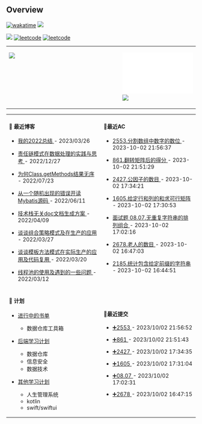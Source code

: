 
## Overview

[![wakatime](https://wakatime.com/badge/user/78591c59-95d5-4479-b2fc-988c35f31d59.svg)](https://wakatime.com/@78591c59-95d5-4479-b2fc-988c35f31d59) ![](https://gpvc.arturio.dev/0xcaffebabe)

![](https://img.shields.io/static/v1?label=LeetCode%20CN&message=0xcaffebabe&color=success) [![leetcode](https://img.shields.io/static/v1?label=Solved&message=920%20/%203489&color=success)](https://leetcode.cn/u/0xcaffebabe/) [![leetcode](https://img.shields.io/static/v1?label=Accepted&message=84.32%&color=success)](https://leetcode.cn/u/0xcaffebabe/)

<table border="0">
  <tr border="0">

  <td valign="top" width="60%">

  ![](https://github-readme-stats.vercel.app/api/wakatime?username=0xcaffebabe&layout=compact&langs_count=12&theme=dark&range=all_time)

  </td>

  <td valign="top" width="40%">

  ![](https://raw.githubusercontent.com/0xcaffebabe/github-stats/master/generated/overview.svg)
  ![](https://github-profile-summary-cards.vercel.app/api/cards/productive-time?username=0xcaffebabe&theme=github_dark&utcOffset=8)

  </td>
  </tr>

</table>

<table>

<tr>
<td valign="top" width="50%">

#### 📖 最近博客


* <a href="https://0xcaffebabe.github.io/%E4%BA%BA%E7%94%9F/2023/03/26/%E6%88%91%E7%9A%842022%E6%80%BB%E7%BB%93.html" target="_blank"> 我的2022总结 </a> - 2023/03/26 

    
* <a href="https://0xcaffebabe.github.io/%E8%AE%BE%E8%AE%A1%E6%A8%A1%E5%BC%8F/2022/12/27/%E8%B4%A3%E4%BB%BB%E9%93%BE%E6%A8%A1%E5%BC%8F%E5%9C%A8%E6%95%B0%E6%8D%AE%E5%A4%84%E7%90%86%E7%9A%84%E5%AE%9E%E8%B7%B5%E4%B8%8E%E6%80%9D%E8%80%83.html" target="_blank"> 责任链模式在数据处理的实践与思考 </a> - 2022/12/27 

    
* <a href="https://0xcaffebabe.github.io/jvm/2022/07/23/%E4%B8%BA%E4%BD%95Class.getMethods%E7%BB%93%E6%9E%9C%E6%97%A0%E5%BA%8F.html" target="_blank"> 为何Class.getMethods结果无序 </a> - 2022/07/23 

    
* <a href="https://0xcaffebabe.github.io/java/2022/06/11/%E4%BB%8E%E4%B8%80%E4%B8%AA%E9%9A%8F%E6%9C%BA%E5%87%BA%E7%8E%B0%E7%9A%84%E9%94%99%E8%AF%AF%E5%BC%80%E8%AF%BBMybatis%E6%BA%90%E7%A0%81.html" target="_blank"> 从一个随机出现的错误开读Mybatis源码 </a> - 2022/06/11 

    
* <a href="https://0xcaffebabe.github.io/%E6%97%A5%E5%B8%B8/2022/04/09/%E6%8A%80%E6%9C%AF%E6%A0%88%E6%97%A0%E5%85%B3doc%E6%96%87%E6%A1%A3%E7%94%9F%E6%88%90%E6%96%B9%E6%A1%88.html" target="_blank"> 技术栈无关doc文档生成方案 </a> - 2022/04/09 

    
* <a href="https://0xcaffebabe.github.io/%E8%AE%BE%E8%AE%A1%E6%A8%A1%E5%BC%8F/2022/03/27/%E8%B0%88%E8%B0%88%E7%BB%84%E5%90%88%E7%AD%96%E7%95%A5%E6%A8%A1%E5%BC%8F%E5%8F%8A%E5%9C%A8%E7%94%9F%E4%BA%A7%E7%9A%84%E5%BA%94%E7%94%A8.html" target="_blank"> 谈谈组合策略模式及在生产的应用 </a> - 2022/03/27 

    
* <a href="https://0xcaffebabe.github.io/%E8%AE%BE%E8%AE%A1%E6%A8%A1%E5%BC%8F/2022/03/20/%E8%B0%88%E8%B0%88%E6%A8%A1%E6%9D%BF%E6%96%B9%E6%B3%95%E6%A8%A1%E5%BC%8F%E5%9C%A8%E5%AE%9E%E9%99%85%E7%94%9F%E4%BA%A7%E7%9A%84%E5%BA%94%E7%94%A8%E5%8F%8A%E4%BB%A3%E7%A0%81%E5%A4%8D%E7%94%A8.html" target="_blank"> 谈谈模板方法模式在实际生产的应用及代码复用 </a> - 2022/03/20 

    
* <a href="https://0xcaffebabe.github.io/java/2022/03/12/%E7%BA%BF%E7%A8%8B%E6%B1%A0%E7%9A%84%E4%BD%BF%E7%94%A8%E5%8F%8A%E9%81%87%E5%88%B0%E7%9A%84%E4%B8%80%E4%BA%9B%E9%97%AE%E9%A2%98.html" target="_blank"> 线程池的使用及遇到的一些问题 </a> - 2022/03/12 

        

</td>

<td valign="top" width="50%">

#### 🔋最近AC


  * <a href="https://leetcode.cn/submissions/detail/470996425" target="_blank"> 2553.分割数组中数字的数位 </a> - 2023-10-02 21:56:37 

    
  * <a href="https://leetcode.cn/submissions/detail/470994823" target="_blank"> 861.翻转矩阵后的得分 </a> - 2023-10-02 21:51:29 

    
  * <a href="https://leetcode.cn/submissions/detail/470951376" target="_blank"> 2427.公因子的数目 </a> - 2023-10-02 17:34:21 

    
  * <a href="https://leetcode.cn/submissions/detail/470950645" target="_blank"> 1605.给定行和列的和求可行矩阵 </a> - 2023-10-02 17:30:53 

    
  * <a href="https://leetcode.cn/submissions/detail/470944763" target="_blank"> 面试题 08.07.无重复字符串的排列组合 </a> - 2023-10-02 17:02:16 

    
  * <a href="https://leetcode.cn/submissions/detail/470941470" target="_blank"> 2678.老人的数目 </a> - 2023-10-02 16:47:03 

    
  * <a href="https://leetcode.cn/submissions/detail/470940970" target="_blank"> 2185.统计包含给定前缀的字符串 </a> - 2023-10-02 16:44:51 

    

</td>

</tr>

<tr>

<td valign="top" width="50%">

#### 📝 计划

- [进行中的书单](https://github.com/users/0xcaffebabe/projects/4)
  - 数据仓库工具箱


- [后端学习计划](https://github.com/users/0xcaffebabe/projects/1)
  - 数据仓库
  - 信息安全
  - 数据技术


- [其他学习计划](https://github.com/users/0xcaffebabe/projects/3)
  - 人生管理系统
  - kotlin
  - swift/swiftui


<td>

#### 🌴最近提交


  * <a href="https://github.com/0xcaffebabe/leetcode/commit/ecf4c361236f5c9264f7c7e58ccaed45d68f7145" target="_blank"> ➕2553 </a> - 2023/10/02 21:56:52 

    
  * <a href="https://github.com/0xcaffebabe/leetcode/commit/ffb60caab6d73c8a492a101c8f3ed5178e5941ae" target="_blank"> ➕861 </a> - 2023/10/02 21:51:43 

    
  * <a href="https://github.com/0xcaffebabe/leetcode/commit/8d64a73f75066c6273ab7dd84ca8e34a4ce35bdd" target="_blank"> ➕2427 </a> - 2023/10/02 17:34:35 

    
  * <a href="https://github.com/0xcaffebabe/leetcode/commit/363de70f5a2c1036d180b673f4ecb1c1f0e6fb4c" target="_blank"> ➕1605 </a> - 2023/10/02 17:31:04 

    
  * <a href="https://github.com/0xcaffebabe/leetcode/commit/f2b263c9dedce5b9dc02a64d80346d5eda91f6fe" target="_blank"> ➕08.07 </a> - 2023/10/02 17:02:31 

    
  * <a href="https://github.com/0xcaffebabe/leetcode/commit/940bc097a0fa6c1ccc04d59d9f00cccd9a5bd41b" target="_blank"> ➕2678 </a> - 2023/10/02 16:47:15 

    

</td>

</tr>

</table>

